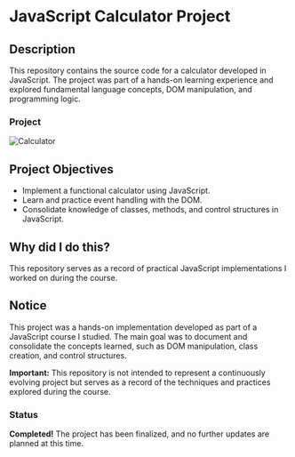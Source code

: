# **JavaScript Calculator Project**

## **Description**  
This repository contains the source code for a calculator developed in JavaScript. The project was part of a hands-on learning experience and explored fundamental language concepts, DOM manipulation, and programming logic.

### Project  
![Calculator](https://firebasestorage.googleapis.com/v0/b/hcode-com-br.appspot.com/o/calculadora-hcode.jpg?alt=media&token=5406aa3f-b965-401c-9b4e-654609c78b33)

## **Project Objectives**  
- Implement a functional calculator using JavaScript.  
- Learn and practice event handling with the DOM.  
- Consolidate knowledge of classes, methods, and control structures in JavaScript.

## **Why did I do this?**  
This repository serves as a record of practical JavaScript implementations I worked on during the course.  

## **Notice**  
This project was a hands-on implementation developed as part of a JavaScript course I studied. The main goal was to document and consolidate the concepts learned, such as DOM manipulation, class creation, and control structures.  

**Important:** This repository is not intended to represent a continuously evolving project but serves as a record of the techniques and practices explored during the course.  

### **Status**  
**Completed!** The project has been finalized, and no further updates are planned at this time.  
